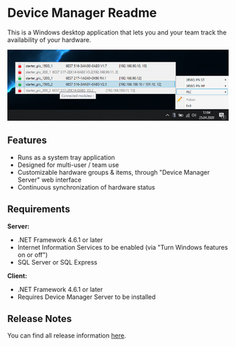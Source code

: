 ﻿# Device Manager Readme

This is a Windows desktop application that lets you and your team track the availability of your hardware. 

![preview](images/overview.png)

## Features

*  Runs as a system tray application
*  Designed for multi-user / team use
*  Customizable hardware groups & items, through "Device Manager Server" web interface
*  Continuous synchronization of hardware status

## Requirements

**Server:**

*  .NET Framework 4.6.1 or later
*  Internet Information Services to be enabled (via "Turn Windows features on or off")
*  SQL Server or SQL Express 

**Client:**

*  .NET Framework 4.6.1 or later
*  Requires Device Manager Server to be installed

## Release Notes

You can find all release information [here](https://code.siemens.com/hakan.yildizhan/device-manager/-/releases).
